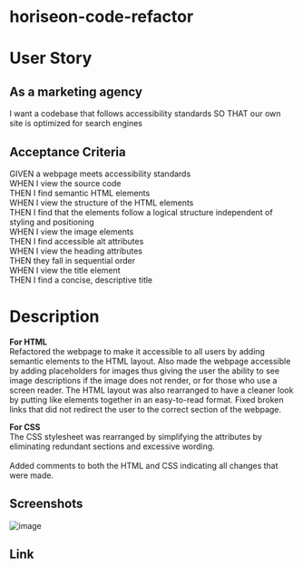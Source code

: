 # horiseon-code-refactor

# User Story

## As a marketing agency
I want a codebase that follows accessibility standards
SO THAT our own site is optimized for search engines

## Acceptance Criteria
GIVEN a webpage meets accessibility standards
<br>
WHEN I view the source code
<br>
THEN I find semantic HTML elements
<br>
WHEN I view the structure of the HTML elements
<br>
THEN I find that the elements follow a logical structure independent of styling and positioning
<br>
WHEN I view the image elements
<br>
THEN I find accessible alt attributes
<br>
WHEN I view the heading attributes
<br>
THEN they fall in sequential order
<br>
WHEN I view the title element
<br>
THEN I find a concise, descriptive title
<br>

# Description 

**For HTML**
<br>
Refactored the webpage to make it accessible to all users by adding semantic elements to the HTML layout. Also made the webpage accessible by adding placeholders for images thus giving the user the ability to see image descriptions if the image does not render, or for those who use a screen reader. The HTML layout was also rearranged to have a cleaner look by putting like elements together in an easy-to-read format. Fixed broken links that did not redirect the user to the correct section of the webpage.

**For CSS**
<br>
The CSS stylesheet was rearranged by simplifying the attributes by eliminating redundant sections and excessive wording. 
<br>
<br>
Added comments to both the HTML and CSS indicating all changes that were made.

## Screenshots
![image](https://github.com/Tamerbekir/horiseon-code-refactor/assets/145858725/6f22af6e-d0d5-4a70-95a8-71d0cbdb6a17)

## Link